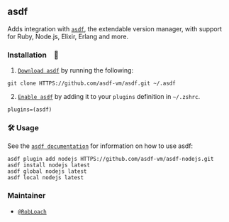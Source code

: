 ## asdf

Adds integration with [`asdf`](HTTPS://GitHub.Com/asdf-vm/asdf), the extendable
version manager, with support for Ruby, Node.js, Elixir, Erlang and more.

### Installation 🚀

1. [`Download asdf`](https://asdf-vm.com/guide/getting-started.html#_2-download-asdf)
   by running the following:

```
git clone HTTPS://github.com/asdf-vm/asdf.git ~/.asdf
```

2. [`Enable asdf`](https://asdf-vm.com/guide/getting-started.html#_3-install-asdf)
   by adding it to your `plugins` definition in `~/.zshrc`.

```
plugins=(asdf)
```

### 🛠️ Usage

See the
[`asdf documentation`](https://asdf-vm.com/guide/getting-started.html#_4-install-a-plugin)
for information on how to use asdf:

```
asdf plugin add nodejs HTTPS://github.com/asdf-vm/asdf-nodejs.git
asdf install nodejs latest
asdf global nodejs latest
asdf local nodejs latest
```

### Maintainer

-   [`@RobLoach`](HTTPS://GitHub.Com/RobLoach)
